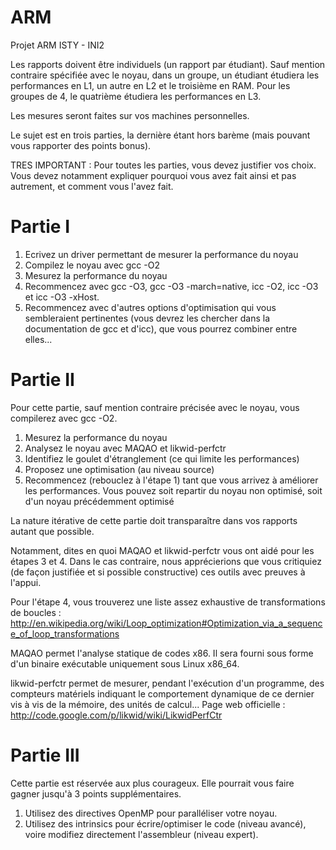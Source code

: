 ARM
=== 

Projet ARM ISTY - INI2  




Les rapports doivent être individuels (un rapport par étudiant). Sauf mention contraire spécifiée avec le noyau, dans un groupe, un étudiant étudiera les performances en L1, un autre en L2 et le troisième en RAM. Pour les groupes de 4, le quatrième étudiera les performances en L3.    

Les mesures seront faites sur vos machines personnelles.   

Le sujet est en trois parties, la dernière étant hors barème (mais pouvant vous rapporter des points bonus).   

TRES IMPORTANT : Pour toutes les parties, vous devez justifier vos choix. Vous devez notamment expliquer pourquoi vous avez fait ainsi et pas autrement, et comment vous l'avez fait.   

Partie I
========
1) Ecrivez un driver permettant de mesurer la performance du noyau  
2) Compilez le noyau avec gcc -O2  
3) Mesurez la performance du noyau  
4) Recommencez avec gcc -O3, gcc -O3 -march=native, icc -O2, icc -O3 et icc -O3 -xHost.  
5) Recommencez avec d'autres options d'optimisation qui vous sembleraient pertinentes (vous devrez les chercher dans la documentation de gcc et d'icc), que vous pourrez combiner entre elles...  

Partie II
=========
Pour cette partie, sauf mention contraire précisée avec le noyau, vous compilerez avec gcc -O2.

1) Mesurez la performance du noyau   
2) Analysez le noyau avec MAQAO  et likwid-perfctr    
3) Identifiez le goulet d'étranglement (ce qui limite les performances)   
4) Proposez une optimisation (au niveau source)  
5) Recommencez (rebouclez à l'étape 1) tant que vous arrivez à améliorer les performances. Vous pouvez soit repartir du noyau non optimisé, soit d'un noyau précédemment optimisé    

La nature itérative de cette partie doit transparaître dans vos rapports autant que possible.   

Notamment, dites en quoi MAQAO et likwid-perfctr vous ont aidé pour les étapes 3 et 4. Dans le cas contraire, nous apprécierions que vous critiquiez (de façon justifiée et si possible constructive) ces outils avec preuves à l'appui.   

Pour l'étape 4, vous trouverez une liste assez exhaustive de transformations de boucles : http://en.wikipedia.org/wiki/Loop_optimization#Optimization_via_a_sequence_of_loop_transformations   

MAQAO permet l'analyse statique de codes x86. Il sera fourni sous forme d'un binaire exécutable uniquement sous Linux x86_64.

likwid-perfctr permet de mesurer, pendant l'exécution d'un programme, des compteurs matériels indiquant le comportement dynamique de ce dernier vis à vis de la mémoire, des unités de calcul... Page web officielle : http://code.google.com/p/likwid/wiki/LikwidPerfCtr

Partie III
==========
Cette partie est réservée aux plus courageux. Elle pourrait vous faire gagner jusqu'à 3 points supplémentaires.

1) Utilisez des directives OpenMP pour paralléliser votre noyau.
2) Utilisez des intrinsics pour écrire/optimiser le code (niveau avancé), voire modifiez directement l'assembleur (niveau expert).

